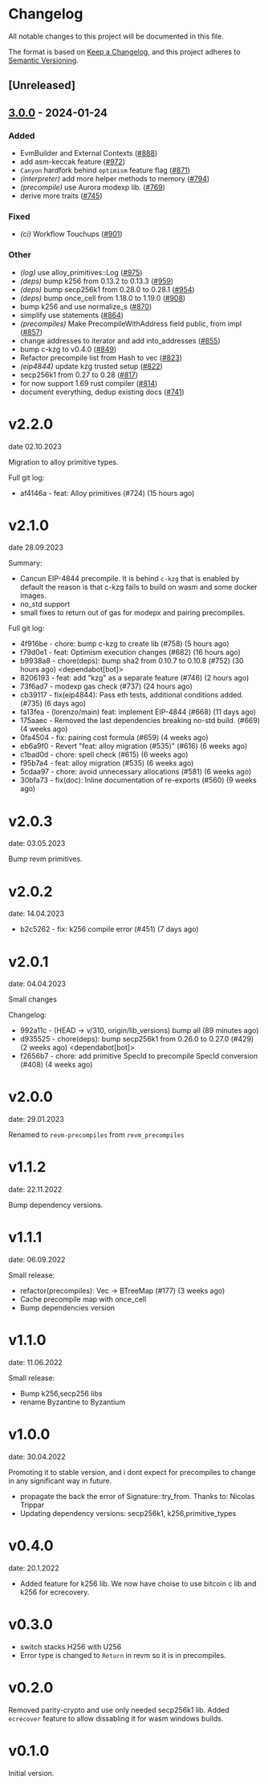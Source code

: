 # Changelog
All notable changes to this project will be documented in this file.

The format is based on [Keep a Changelog](https://keepachangelog.com/en/1.0.0/),
and this project adheres to [Semantic Versioning](https://semver.org/spec/v2.0.0.html).

## [Unreleased]

## [3.0.0](https://github.com/toothpickstirvat/revm/compare/revm-precompile-v2.2.0...revm-precompile-v3.0.0) - 2024-01-24

### Added
- EvmBuilder and External Contexts ([#888](https://github.com/toothpickstirvat/revm/pull/888))
- add asm-keccak feature ([#972](https://github.com/toothpickstirvat/revm/pull/972))
- `Canyon` hardfork behind `optimism` feature flag ([#871](https://github.com/toothpickstirvat/revm/pull/871))
- *(interpreter)* add more helper methods to memory ([#794](https://github.com/toothpickstirvat/revm/pull/794))
- *(precompile)* use Aurora modexp lib. ([#769](https://github.com/toothpickstirvat/revm/pull/769))
- derive more traits ([#745](https://github.com/toothpickstirvat/revm/pull/745))

### Fixed
- *(ci)* Workflow Touchups ([#901](https://github.com/toothpickstirvat/revm/pull/901))

### Other
- *(log)* use alloy_primitives::Log ([#975](https://github.com/toothpickstirvat/revm/pull/975))
- *(deps)* bump k256 from 0.13.2 to 0.13.3 ([#959](https://github.com/toothpickstirvat/revm/pull/959))
- *(deps)* bump secp256k1 from 0.28.0 to 0.28.1 ([#954](https://github.com/toothpickstirvat/revm/pull/954))
- *(deps)* bump once_cell from 1.18.0 to 1.19.0 ([#908](https://github.com/toothpickstirvat/revm/pull/908))
- bump k256 and use normalize_s ([#870](https://github.com/toothpickstirvat/revm/pull/870))
- simplify use statements ([#864](https://github.com/toothpickstirvat/revm/pull/864))
- *(precompiles)* Make PrecompileWithAddress field public, from impl ([#857](https://github.com/toothpickstirvat/revm/pull/857))
- change addresses to iterator and add into_addresses ([#855](https://github.com/toothpickstirvat/revm/pull/855))
- bump c-kzg to v0.4.0 ([#849](https://github.com/toothpickstirvat/revm/pull/849))
- Refactor precompile list from Hash to vec ([#823](https://github.com/toothpickstirvat/revm/pull/823))
- *(eip4844)* update kzg trusted setup ([#822](https://github.com/toothpickstirvat/revm/pull/822))
- secp256k1 from 0.27 to 0.28 ([#817](https://github.com/toothpickstirvat/revm/pull/817))
- for now support 1.69 rust compiler ([#814](https://github.com/toothpickstirvat/revm/pull/814))
- document everything, dedup existing docs ([#741](https://github.com/toothpickstirvat/revm/pull/741))

# v2.2.0
date 02.10.2023

Migration to alloy primitive types.

Full git log:
* af4146a - feat: Alloy primitives (#724) (15 hours ago) <evalir>

# v2.1.0
date 28.09.2023

 Summary:
 * Cancun EIP-4844 precompile. It is behind `c-kzg` that is enabled by default
    the reason is that c-kzg fails to build on wasm and some docker images.
 * no_std support
 * small fixes to return out of gas for modepx and pairing precompiles.

Full git log:
* 4f916be - chore: bump c-kzg to create lib (#758) (5 hours ago) <rakita>
* f79d0e1 - feat: Optimism execution changes (#682) (16 hours ago) <clabby>
* b9938a8 - chore(deps): bump sha2 from 0.10.7 to 0.10.8 (#752) (30 hours ago) <dependabot[bot]>
* 8206193 - feat: add "kzg" as a separate feature (#746) (2 hours ago) <DaniPopes>
* 73f6ad7 - modexp gas check (#737) (24 hours ago) <Alessandro Mazza>
* cb39117 - fix(eip4844): Pass eth tests, additional conditions added. (#735) (6 days ago) <rakita>
* fa13fea - (lorenzo/main) feat: implement EIP-4844 (#668) (11 days ago) <DaniPopes>
* 175aaec - Removed the last dependencies breaking no-std build. (#669) (4 weeks ago) <Lucas Clemente Vella>
* 0fa4504 - fix: pairing cost formula  (#659) (4 weeks ago) <xkx>
* eb6a9f0 - Revert "feat: alloy migration (#535)" (#616) (6 weeks ago) <rakita>
* c1bad0d - chore: spell check (#615) (6 weeks ago) <Roman Krasiuk>
* f95b7a4 - feat: alloy migration (#535) (6 weeks ago) <DaniPopes>
* 5cdaa97 - chore: avoid unnecessary allocations (#581) (6 weeks ago) <DaniPopes>
* 30bfa73 - fix(doc): Inline documentation of re-exports (#560) (9 weeks ago) <Yiannis Marangos>

# v2.0.3
date: 03.05.2023

Bump revm primitives.

# v2.0.2
date: 14.04.2023

* b2c5262 - fix: k256 compile error (#451) (7 days ago) <rakita>

# v2.0.1
date: 04.04.2023

Small changes

Changelog:
* 992a11c - (HEAD -> v/310, origin/lib_versions) bump all (89 minutes ago) <rakita>
* d935525 - chore(deps): bump secp256k1 from 0.26.0 to 0.27.0 (#429) (2 weeks ago) <dependabot[bot]>
* f2656b7 - chore: add primitive SpecId to precompile SpecId conversion (#408) (4 weeks ago) <Matthias Seitz>
# v2.0.0
date: 29.01.2023

Renamed to `revm-precompiles` from `revm_precompiles`

# v1.1.2
date: 22.11.2022

Bump dependency versions.

# v1.1.1
date: 06.09.2022

Small release:
* refactor(precompiles): Vec -> BTreeMap (#177) (3 weeks ago) <Alexey Shekhirin>
* Cache precompile map with once_cell
* Bump dependencies version

# v1.1.0
date: 11.06.2022

Small release:
* Bump k256,secp256 libs
* rename Byzantine to Byzantium

# v1.0.0
date: 30.04.2022

Promoting it to stable version, and i dont expect for precompiles to change in any significant way in future.

* propagate the back the error of Signature::try_from. Thanks to: Nicolas Trippar
* Updating dependency versions: secp256k1, k256,primitive_types
# v0.4.0
date: 20.1.2022

* Added feature for k256 lib. We now have choise to use bitcoin c lib and k256 for ecrecovery.

# v0.3.0

* switch stacks H256 with U256 
* Error type is changed to `Return` in revm so it is in precompiles.
# v0.2.0

Removed parity-crypto and use only needed secp256k1 lib. Added `ecrecover` feature to allow dissabling it for wasm windows builds.

# v0.1.0

Initial version.